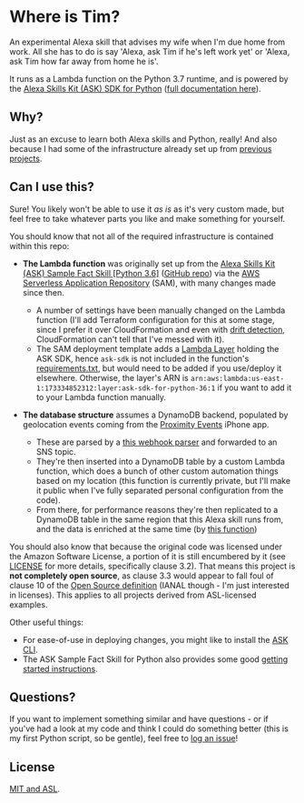 # Where is Tim?

An experimental Alexa skill that advises my wife when I'm due home from work. All she has to do is say 'Alexa, ask Tim if he's left work yet' or 'Alexa, ask Tim how far away from home he is'.

It runs as a Lambda function on the Python 3.7 runtime, and is powered by the [Alexa Skills Kit (ASK) SDK for Python](https://github.com/alexa/alexa-skills-kit-sdk-for-python) ([full documentation here](https://alexa-skills-kit-python-sdk.readthedocs.io/)).

## Why?

Just as an excuse to learn both Alexa skills and Python, really! And also because I had some of the infrastructure already set up from [previous projects](https://github.com/tdmalone/proximity-events-webhook-parser).

## Can I use this?

Sure! You likely won't be able to use it _as is_ as it's very custom made, but feel free to take whatever parts you like and make something for yourself.

You should know that not all of the required infrastructure is contained within this repo:

- **The Lambda function** was originally set up from the [Alexa Skills Kit (ASK) Sample Fact Skill [Python 3.6]](https://serverlessrepo.aws.amazon.com/applications/arn:aws:serverlessrepo:us-east-1:173334852312:applications~alexa-skills-kit-python36-factskill) ([GitHub repo](https://github.com/alexa/skill-sample-python-fact)) via the [AWS Serverless Application Repository](https://aws.amazon.com/serverless/serverlessrepo/) (SAM), with many changes made since then.
  - A number of settings have been manually changed on the Lambda function (I'll add Terraform configuration for this at some stage, since I prefer it over CloudFormation and even with [drift detection](https://aws.amazon.com/blogs/aws/new-cloudformation-drift-detection/), CloudFormation can't tell that I've messed with it).
  - The SAM deployment template adds a [Lambda Layer](https://docs.aws.amazon.com/lambda/latest/dg/configuration-layers.html) holding the ASK SDK, hence `ask-sdk` is not included in the function's [requirements.txt](lambda/us-east-1_alexa-where-is-tim-0a33c80c982c/requirements.txt), but would need to be added if you use/deploy it elsewhere. Otherwise, the layer's ARN is `arn:aws:lambda:us-east-1:173334852312:layer:ask-sdk-for-python-36:1` if you want to add it to your Lambda function manually.

- **The database structure** assumes a DynamoDB backend, populated by geolocation events coming from the [Proximity Events](http://proximityevents.com/) iPhone app.
  - These are parsed by a [this webhook parser](https://github.com/tdmalone/proximity-events-webhook-parser) and forwarded to an SNS topic.
  - They're then inserted into a DynamoDB table by a custom Lambda function, which does a bunch of other custom automation things based on my location (this function is currently private, but I'll make it public when I've fully separated personal configuration from the code).
  - From there, for performance reasons they're then replicated to a DynamoDB table in the same region that this Alexa skill runs from, and the data is enriched at the same time (by [this function](https://github.com/tdmalone/dynamodb-copy))

You should also know that because the original code was licensed under the Amazon Software License, a portion of it is still encumbered by it (see [LICENSE](LICENSE) for more details, specifically clause 3.2). That means this project is **not completely open source**, as clause 3.3 would appear to fall foul of clause 10 of the [Open Source definition](https://opensource.org/osd) (IANAL though - I'm just interested in licenses). This applies to all projects derived from ASL-licensed examples.

Other useful things:

  - For ease-of-use in deploying changes, you might like to install the [ASK CLI](https://developer.amazon.com/docs/smapi/quick-start-alexa-skills-kit-command-line-interface.html).
  - The ASK Sample Fact Skill for Python also provides some good [getting started instructions](https://github.com/alexa/skill-sample-python-fact/blob/master/instructions/1-voice-user-interface.md).

## Questions?

If you want to implement something similar and have questions - or if you've had a look at my code and think I could do something better (this is my first Python script, so be gentle), feel free to [log an issue](https://github.com/tdmalone/where-is-tim/issues/new)!

## License

[MIT and ASL](LICENSE).
